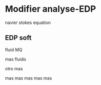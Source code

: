 # Modifier analyse-EDP
navier stokes equation

## EDP soft

fluid MQ

mas fluido
 
otro mas

mas mas
mas mas mas 